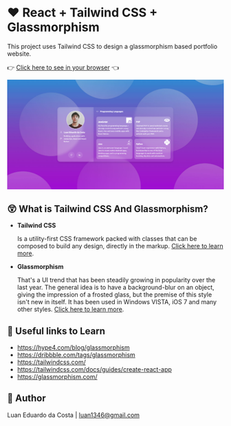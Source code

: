 # :heart: React + Tailwind CSS + Glassmorphism

This project uses Tailwind CSS to design a glassmorphism based portfolio website.

:point_right: [Click here to see in your browser](https://luanedcosta.github.io/react-tailwindcss-glassmorphism/) :point_left:

<img src="./images/Website.png" alt="An image of the website" />

## :astonished: What is Tailwind CSS And Glassmorphism?

- **Tailwind CSS**

  Is a utility-first CSS framework packed with classes that can be composed to build any design, directly in the markup. [Click here to learn more](https://tailwindcss.com/).

- **Glassmorphism**

  That's a UI trend that has been steadily growing in popularity over the last year. The general idea is to have a background-blur on an object, giving the impression of a frosted glass, but the premise of this style isn't new in itself. It has been used in Windows VISTA, iOS 7 and many other styles. [Click here to learn more](https://hype4.com/blog/glassmorphism).

## :link: Useful links to Learn

- https://hype4.com/blog/glassmorphism
- https://dribbble.com/tags/glassmorphism
- https://tailwindcss.com/
- https://tailwindcss.com/docs/guides/create-react-app
- https://glassmorphism.com/

## :man: Author

Luan Eduardo da Costa | luan1346@gmail.com
